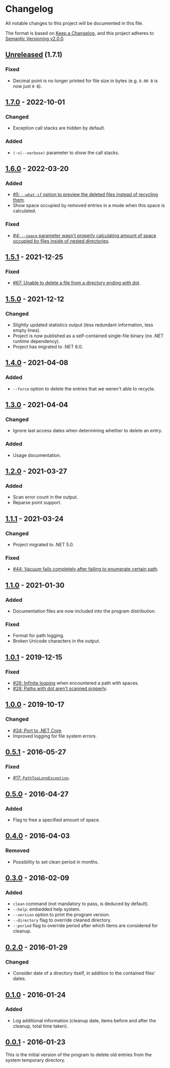 ﻿# Changelog
All notable changes to this project will be documented in this file.

The format is based on [Keep a Changelog](https://keepachangelog.com/en/1.0.0/),
and this project adheres to [Semantic
Versioning v2.0.0](https://semver.org/spec/v2.0.0.html).

## [Unreleased] (1.7.1)
### Fixed
- Decimal point is no longer printed for file size in bytes (e.g. `0.00 B` is now just `0 B`).

## [1.7.0] - 2022-10-01
### Changed
- Exception call stacks are hidden by default.

### Added
- `(-v|--verbose)` parameter to show the call stacks.

## [1.6.0] - 2022-03-20
### Added
- [#5: `--what-if` option to preview the deleted files instead of recycling them](https://github.com/ForNeVeR/Vacuum/issues/5).
- Show space occupied by removed entries in a mode when this space is calculated.

### Fixed
- [#4: `--space` parameter wasn't properly calculating amount of space occupied by files inside of nested directories](https://github.com/ForNeVeR/Vacuum/issues/4).

## [1.5.1] - 2021-12-25
### Fixed
- [#67: Unable to delete a file from a directory ending with dot](https://github.com/ForNeVeR/Vacuum/issues/67).

## [1.5.0] - 2021-12-12
### Changed
- Slightly updated statistics output (less redundant information, less empty lines).
- Project is now published as a self-contained single-file binary (no .NET runtime dependency).
- Project has migrated to .NET 6.0.

## [1.4.0] - 2021-04-08
### Added
- `--force` option to delete the entries that we weren't able to recycle.

## [1.3.0] - 2021-04-04
### Changed
- Ignore last access dates when determining whether to delete an entry.

### Added
- Usage documentation.

## [1.2.0] - 2021-03-27
### Added
- Scan error count in the output.
- Reparse point support.

## [1.1.1] - 2021-03-24
### Changed
- Project migrated to .NET 5.0.

### Fixed
- [#44: Vacuum fails completely after failing to enumerate certain path](https://github.com/ForNeVeR/Vacuum/issues/44).

## [1.1.0] - 2021-01-30
### Added
- Documentation files are now included into the program distribution.

### Fixed
- Format for path logging.
- Broken Unicode characters in the output.

## [1.0.1] - 2019-12-15
### Fixed
- [#26: Infinite looping](https://github.com/ForNeVeR/Vacuum/issues/26) when encountered a path with spaces.
- [#28: Paths with dot aren't scanned properly](https://github.com/ForNeVeR/Vacuum/issues/28).

## [1.0.0] - 2019-10-17
### Changed
- [#24: Port to .NET Core](https://github.com/ForNeVeR/Vacuum/issues/24).
- Improved logging for file system errors.

## [0.5.1] - 2016-05-27
### Fixed
- [#17: `PathTooLongException`](https://github.com/ForNeVeR/Vacuum/issues/17).

## [0.5.0] - 2016-04-27
### Added
- Flag to free a specified amount of space.

## [0.4.0] - 2016-04-03
### Removed
- Possibility to set clean period in months.

## [0.3.0] - 2016-02-09
### Added
- `clean` command (not mandatory to pass, is deduced by default).
- `--help`: embedded help system.
- `--version` option to print the program version.
- `--directory` flag to override cleaned directory.
- `--period` flag to override period after which items are considered for cleanup.

## [0.2.0] - 2016-01-29
### Changed
- Consider date of a directory itself, in addition to the contained files' dates.

## [0.1.0] - 2016-01-24
### Added
- Log additional information (cleanup date, items before and after the cleanup, total time taken).

## [0.0.1] - 2016-01-23
This is the initial version of the program to delete old entries from the system temporary directory.

[0.0.1]: https://github.com/ForNeVeR/Vacuum/releases/tag/0.0.1
[0.1.0]: https://github.com/ForNeVeR/Vacuum/compare/0.0.1...0.1
[0.2.0]: https://github.com/ForNeVeR/Vacuum/compare/0.1...0.2
[0.3.0]: https://github.com/ForNeVeR/Vacuum/compare/0.2...0.3
[0.4.0]: https://github.com/ForNeVeR/Vacuum/compare/0.3...0.4
[0.5.0]: https://github.com/ForNeVeR/Vacuum/compare/0.4...0.5
[0.5.1]: https://github.com/ForNeVeR/Vacuum/compare/0.5...0.5.1
[1.0.0]: https://github.com/ForNeVeR/Vacuum/compare/0.5.1...1.0.0
[1.0.1]: https://github.com/ForNeVeR/Vacuum/compare/1.0.0...1.0.1
[1.1.0]: https://github.com/ForNeVeR/Vacuum/compare/1.0.1...v1.1.0
[1.1.1]: https://github.com/ForNeVeR/Vacuum/compare/v1.1.0...v1.1.1
[1.2.0]: https://github.com/ForNeVeR/Vacuum/compare/v1.1.1...v1.2.0
[1.3.0]: https://github.com/ForNeVeR/Vacuum/compare/v1.2.0...v1.3.0
[1.4.0]: https://github.com/ForNeVeR/Vacuum/compare/v1.3.0...v1.4.0
[1.5.0]: https://github.com/ForNeVeR/Vacuum/compare/v1.4.0...v1.5.0
[1.5.1]: https://github.com/ForNeVeR/Vacuum/compare/v1.5.0...v1.5.1
[1.6.0]: https://github.com/ForNeVeR/Vacuum/compare/v1.5.1...v1.6.0
[1.7.0]: https://github.com/ForNeVeR/Vacuum/compare/v1.6.0...v1.7.0
[Unreleased]: https://github.com/ForNeVeR/Vacuum/compare/v1.7.0...HEAD
